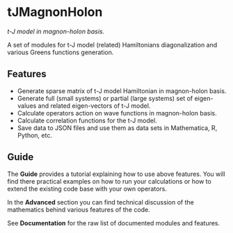 # tJMagnonHolon

*t-J model in magnon-holon basis.*

A set of modules for t-J model (related) Hamiltonians diagonalization and various Greens functions generation.

## Features

- Generate sparse matrix of t-J model Hamiltonian in magnon-holon basis.
- Generate full (small systems) or partial (large systems) set of eigen-values and related eigen-vectors of t-J model.
- Calculate operators action on wave functions in magnon-holon basis.
- Calculate correlation functions for the t-J model.
- Save data to JSON files and use them as data sets in Mathematica, R, Python, etc.

## Guide

The **Guide** provides a tutorial explaining how to use above features.
You will find there practical examples on how to run your calculations 
or how to extend the existing code base with your own operators.

In the **Advanced** section you can find technical discussion of the mathematics behind various features of the code.

See **Documentation** for the raw list of documented modules and features.

